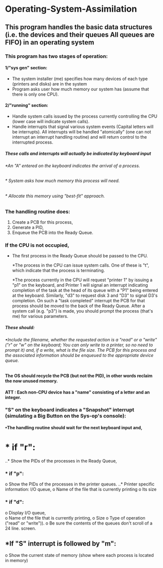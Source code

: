 # Operating-System-Assimilation
## This program handles the basic data structures (i.e. the devices and their queues All queues are FIFO) in an operating system

### This program has two stages of operation:

#### 1/"sys gen" section:
*	The system installer (me) specifies how many devices of each type (printers and disks) are in the system
*	Program asks user how much memory our system has (assume that there is only one CPU).

#### 2/"running" section:
*	Handle system calls issued by the process currently controlling the CPU (lower case will indicate system calls).
*	Handle interrupts that signal various system events (Capital letters will be interrupts). All interrupts will be handled "atomically" (one can not interrupt an interrupt handling routine) and will return control to the interrupted process.

##### These calls and interrupts will actually be indicated by keyboard input
###### *An "A" entered on the keyboard indicates the arrival of a process. 
###### * System asks how much memory this process will need. 
###### * Allocate this memory using "best-fit" approach.

### The handling routine does:
1. Create a PCB for this process, 
2. Generate a PID,
3. Enqueue the PCB into the Ready Queue.

### If the CPU is not occupied, 
* The first process in the Ready Queue should be passed to the CPU. 

  *The process in the CPU can issue system calls. One of these is "t", which indicate that the process is terminating. 
  
  *The process currently in the CPU will request "printer 1" by issuing a "p1" on the keyboard, and Printer 1 will signal an interrupt indicating completion of the task at the head of its queue with a "P1" being entered at the keyboard. Similarly, "d3" to request disk 3 and "D3" to signal D3's completion. On such a "task completed" interrupt the PCB for that process should be moved to the back of the Ready Queue. After a system call (e.g. "p3") is made, you should prompt the process (that's me) for various parameters.
  
##### These should:

###### •Include the filename, whether the requested action is a "read" or a "write" ("r" or "w" on the keyboard; You can only write to a printer, so no need to prompt it) and, if a write, what is the file size. The PCB for this process and the associated information should be enqueued to the appropriate device queue.

#### The OS should recycle the PCB (but not the PID), in other words reclaim the now unused memory.

#### ATT : Each non-CPU device has a "name" consisting of a letter and an integer. 

### "S" on the keyboard indicates a "Snapshot" interrupt (simulating a Big Button on the Sys-op's console):

#### •The handling routine should wait for the next keyboard input and, 

# * if "r":
..* Show the PIDs of the processes in the Ready Queue, 

### * if "p":

o	Show the PIDs of the processes in the printer queues.
..*	Printer specific information: I/O queue, 
o	Name of the file that is currently printing
o	Its size

### * if "d":

o	Display I/O queue,  
o	Name of the file that is currently printing, 
o	Size
o	Type of operation ("read" or "write")). 
o	Be sure the contents of the queues don't scroll of a 24 line. screen. 

## *If "S" interrupt is followed by "m":

o	Show the current state of memory (show where each process is located in memory)




